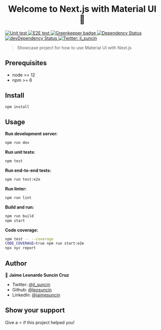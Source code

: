 <h1 align="center">Welcome to Next.js with Material UI 👋</h1>
<p>
  <a href="#" target="_blank">
    <img alt="Unit test" src="https://github.com/leosuncin/mui-next-ts/workflows/Unit%20test/badge.svg" />
  </a>
  <a href="#" target="_blank">
    <img alt="E2E test" src="https://github.com/leosuncin/mui-next-ts/workflows/E2E%20test/badge.svg" />
  </a>
  <a href="https://greenkeeper.io/" target="_blank">
    <img alt="Greenkeeper badge" src="https://badges.greenkeeper.io/leosuncin/mui-next-ts.svg" />
  </a>
  <a href="https://david-dm.org/leosuncin/mui-next-ts" target="_blank">
    <img alt="Dependency Status" src="https://img.shields.io/david/leosuncin/mui-next-ts.svg?style=flat" />
  </a>
  <a href="https://david-dm.org/leosuncin/mui-next-ts#info=devDependencies" target="_blank">
    <img alt="devDependency Status" src="https://img.shields.io/david/dev/leosuncin/mui-next-ts.svg?style=flat" />
  </a>
  <a href="https://twitter.com/jl_suncin" target="_blank">
    <img alt="Twitter: jl_suncin" src="https://img.shields.io/twitter/follow/jl_suncin.svg?style=social" />
  </a>
</p>

> Showcase project for how to use Material UI with Next.js

## Prerequisites

- node >= 12
- npm >= 6

## Install

```sh
npm install
```

## Usage

**Run development server:**

```sh
npm run dev
```

**Run unit tests:**

```sh
npm test
```

**Run end-to-end tests:**

```sh
npm run test:e2e
```

**Run linter:**

```sh
npm run lint
```

**Build and run:**

```sh
npm run build
npm start
```

**Code coverage:**

```sh
npm test -- --coverage
CODE_COVERAGE=true npm run start:e2e
npx nyc report
```

## Author

👤 **Jaime Leonardo Suncin Cruz**

- Twitter: [@jl_suncin](https://twitter.com/jl_suncin)
- Github: [@leosuncin](https://github.com/leosuncin)
- LinkedIn: [@jaimesuncin](https://linkedin.com/in/jaimesuncin)

## Show your support

Give a ⭐️ if this project helped you!
